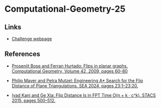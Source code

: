 # Computational-Geometry-25


## Links

- [Challenge webpage](https://cgshop.ibr.cs.tu-bs.de/competition/cg-shop-2026/#problem-description)

## References

- [Prosenjit Bose and Ferran Hurtado: Flips in planar graphs. Computational Geometry, Volume 42, 2009, pages 60–80](resources/1-s2.0-S0925772108000370-main.pdf)

- [Philip Mayer and Petra Mutzel: Engineering A* Search for the Flip Distance of Plane Triangulations. SEA 2024, pages 23:1–23:20.](resources/LIPIcs.SEA.2024.23.pdf)

- [Iyad Kanj and Ge Xia: Flip Distance Is in FPT Time O(n + k · c^k). STACS 2015, pages 500–512.](resources/LIPIcs.STACS.2015.500.pdf)